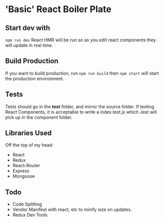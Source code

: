 # 'Basic' React Boiler Plate


## Start dev with 
`npm run dev` 
React HMR will be run so as you edit react components they will update in real time. 

## Build Production
If you want to build production, run `npm run build` then `npm start` will start the production environment. 

## Tests
Tests should go in the __test__ folder, and mirror the source folder. If testing React Components, it is acceptable to write a index.test.js which Jest will pick up in the component folder. 

## Libraries Used
Off the top of my head: 
* React
* Redux
* React-Router 
* Express 
* Mongoose 

## Todo
* Code Splitting
* Vendor Manifest with react, etc to minify size on updates. 
* Redux Dev Tools 
